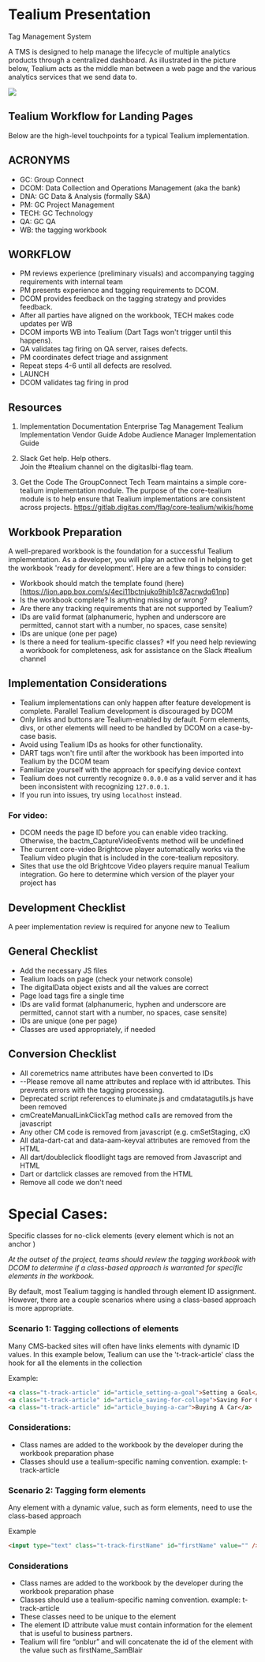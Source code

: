 # Tealium Presentation
Tag Management System

A TMS is designed to help manage the lifecycle of multiple analytics products through a centralized dashboard. As illustrated in the picture below, Tealium acts as the middle man between a web page and the various analytics services that we send data to. 

![](https://cloud.githubusercontent.com/assets/8395866/25362753/3259b274-2913-11e7-926d-6cd9245e6b9f.png)

## Tealium Workflow for Landing Pages
Below are the high-level touchpoints for a typical Tealium implementation. 

## ACRONYMS
- GC: Group Connect
- DCOM: Data Collection and Operations Management (aka the bank)
- DNA: GC Data & Analysis (formally S&A)
- PM: GC Project Management
- TECH: GC Technology
- QA: GC QA
- WB: the tagging workbook

## WORKFLOW
- PM reviews experience (preliminary visuals) and accompanying tagging requirements with internal team
- PM presents experience and tagging requirements to DCOM. 
- DCOM provides feedback on the tagging strategy and provides feedback.
- After all parties have aligned on the workbook, TECH makes code updates per WB 
- DCOM imports WB into Tealium (Dart Tags won't trigger until this happens).
- QA validates tag firing on QA server, raises defects.
- PM coordinates defect triage and assignment
- Repeat steps 4-6 until all defects are resolved.
- LAUNCH
- DCOM validates tag firing in prod

## Resources
1. Implementation Documentation
Enterprise Tag Management Tealium Implementation Vendor Guide
Adobe Audience Manager Implementation Guide

2. Slack
Get help. Help others.  
Join the #tealium channel on the digitaslbi-flag team. 

3. Get the Code
The GroupConnect Tech Team maintains a simple core-tealium implementation module. The purpose of the core-tealium module is to help ensure that Tealium implementations are consistent across projects.
https://gitlab.digitas.com/flag/core-tealium/wikis/home


## Workbook Preparation

A well-prepared workbook is the foundation for a successful Tealium implementation. As a developer, you will play an active roll in helping to get the workbook 'ready for development'. Here are a few things to consider:
- Workbook should match the template found (here)[https://lion.app.box.com/s/4eci11bctnjuko9hib1c87acrwdq61np]
- Is the workbook complete? Is anything missing or wrong?
- Are there any tracking requirements that are not supported by Tealium?
- IDs are valid format (alphanumeric, hyphen and underscore are permitted, cannot start with a number, no spaces, case sensite)
- IDs are unique (one per page)
- Is there a need for tealium-specific classes? 
*If you need help reviewing a workbook for completeness, ask for assistance on the Slack #tealium channel

## Implementation Considerations

- Tealium implementations can only happen after feature development is complete. Parallel Tealium development is discouraged by DCOM
- Only links and buttons are Tealium-enabled by default. Form elements, divs, or other elements will need to be handled by DCOM on a case-by-case basis.
- Avoid using Tealium IDs as hooks for other functionality.
- DART tags won't fire until after the workbook has been imported into Tealium by the DCOM team
- Familiarize yourself with the approach for specifying device context
- Tealium does not currently recognize `0.0.0.0` as a valid server and it has been inconsistent with recognizing `127.0.0.1`. 
- If you run into issues, try using `localhost` instead.

### For video:
- DCOM needs the page ID before you can enable video tracking. Otherwise, the bactm_CaptureVideoEvents method will be undefined
- The current core-video Brightcove player automatically works via the Tealium video plugin that is included in the core-tealium repository. 
- Sites that use the old Brightcove Video players require manual Tealium integration. Go here to determine which version of the player your project has

## Development Checklist
A peer implementation review is required for anyone new to Tealium

## General Checklist
- Add the necessary JS files 
- Tealium loads on page (check your network console)
- The digitalData object exists and all the values are correct
- Page load tags fire a single time
- IDs are valid format (alphanumeric, hyphen and underscore are permitted, cannot start with a number, no spaces, case sensite)
- IDs are unique (one per page)
- Classes are used appropriately, if needed

## Conversion Checklist
- All coremetrics name attributes have been converted to IDs
- --Please remove all name attributes and replace with id attributes.  This prevents errors with the tagging processing.
- Deprecated script references to eluminate.js and cmdatatagutils.js have been removed
- cmCreateManualLinkClickTag method calls are removed from the javascript
- Any other CM code is removed from javascript (e.g. cmSetStaging, cX)
- All data-dart-cat and data-aam-keyval attributes are removed from the HTML
- All dart/doubleclick floodlight tags are removed from Javascript and HTML
- Dart or dartclick classes are removed from the HTML 
- Remove all code we don't need

# Special Cases:
Specific classes for no-click elements (every element which is not an anchor <a>)

*At the outset of the project, teams should review the tagging workbook with DCOM to determine if a class-based approach is warranted for specific elements in the workbook.*

By default, most Tealium tagging is handled through element ID assignment. However, there are a couple scenarios where using a class-based approach is more appropriate. 

### Scenario 1: Tagging collections of elements

Many CMS-backed sites will often have links elements with dynamic ID values. In this example below, Tealium can use the 't-track-article' class the hook for all the elements in the collection

Example:

```html
<a class="t-track-article" id="article_setting-a-goal">Setting a Goal</a>
<a class="t-track-article" id="article_saving-for-college">Saving For College</a>
<a class="t-track-article" id="article_buying-a-car">Buying A Car</a>
```

### Considerations:
- Class names are added to the workbook by the developer during the workbook preparation phase
- Classes should use a tealium-specific naming convention. example: t-track-article

### Scenario 2: Tagging form elements
Any element with a dynamic value, such as form elements, need to use the class-based approach

Example
```html
<input type="text" class="t-track-firstName" id="firstName" value="" />
```

### Considerations
- Class names are added to the workbook by the developer during the workbook preparation phase
- Classes should use a tealium-specific naming convention. example: t-track-article
- These classes need to be unique to the element
- The element ID attribute value must contain information for the element that is useful to business partners.
- Tealium will fire “onblur” and will concatenate the id of the element with the value such as firstName_SamBlair
